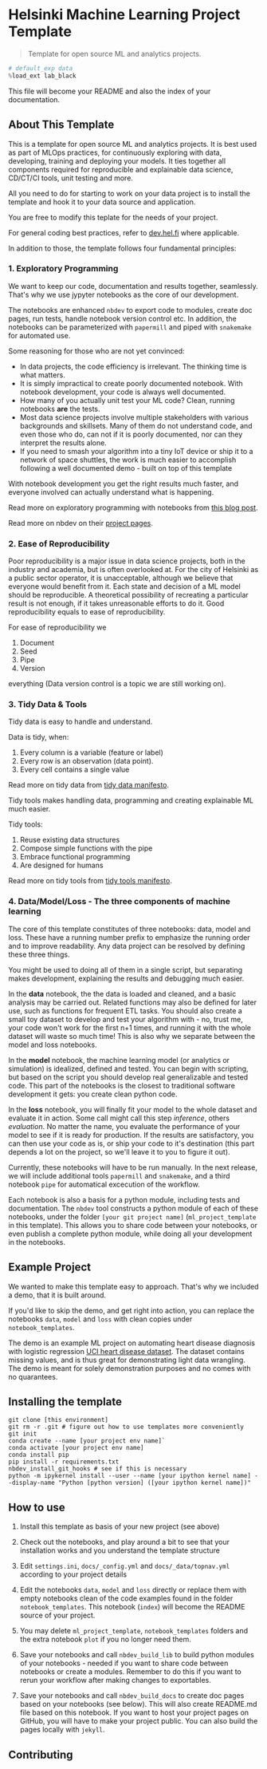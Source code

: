 # Helsinki Machine Learning Project Template
> Template for open source ML and analytics projects.


```python
# default_exp data
%load_ext lab_black
```

This file will become your README and also the index of your documentation.

## About This Template

This is a template for open source ML and analytics projects.
It is best used as part of MLOps practices, for continuously exploring with data, developing, training and deploying your models.
It ties together all components required for reproducible and explainable data science, CD/CT/CI tools, unit testing and more. 

All you need to do for starting to work on your data project is to install the template and hook it to your data source and application.

You are free to modify this teplate for the needs of your project.

For general coding best practices, refer to [dev.hel.fi](https://dev.hel.fi/) where applicable.

In addition to those, the template follows four fundamental principles:

### 1. Exploratory Programming

We want to keep our code, documentation and results together, seamlessly.
That's why we use jypyter notebooks as the core of our development.

The notebooks are enhanced `nbdev` to export code to modules, create doc pages, run tests, handle notebook version control etc.
In addition, the notebooks can be parameterized with `papermill` and piped with `snakemake` for automated use.

Some reasoning for those who are not yet convinced:

- In data projects, the code efficiency is irrelevant. The thinking time is what matters.
- It is simply impractical to create poorly documented notebook. With notebook development, your code is always well documented.
- How many of you actually unit test your ML code? Clean, running notebooks **are** the tests. 
- Most data science projects involve multiple stakeholders with various backgrounds and skillsets.
Many of them do not understand code, and even those who do, can not if it is poorly documented, nor can they interpret the results alone.
- If you need to smash your algorithm into a tiny IoT device or ship it to a network of space shuttles,
the work is much easier to accomplish following a well documented demo - built on top of this template

With notebook development you get the right results much faster, and everyone involved can actually understand what is happening.

Read more on exploratory programming with notebooks from [this blog post](https://www.fast.ai/2019/12/02/nbdev/).

Read more on nbdev on their [project pages](https://nbdev.fast.ai/).

### 2. Ease of Reproducibility

Poor reproducibility is a major issue in data science projects, both in the industry and academia, but is often overlooked at.
For the city of Helsinki as a public sector operator, it is unacceptable, although we believe that everyone would benefit from it. 
Each state and decision of a ML model should be reproducible.
A theoretical possibility of recreating a particular result is not enough, if it takes unreasonable efforts to do it.
Good reproducibility equals to ease of reproducibility.

For ease of reproducibility we 

1. Document
2. Seed
3. Pipe
4. Version

everything (Data version control is a topic we are still working on).

### 3. Tidy Data & Tools

Tidy data is easy to handle and understand.

Data is tidy, when:

1. Every column is a variable (feature or label)
2. Every row is an observation (data point).
3. Every cell contains a single value

Read more on tidy data from [tidy data manifesto](https://vita.had.co.nz/papers/tidy-data.html).

Tidy tools makes handling data, programming and creating explainable ML much easier.

Tidy tools:

1. Reuse existing data structures
2. Compose simple functions with the pipe
3. Embrace functional programming
4. Are designed for humans

Read more on tidy tools from [tidy tools manifesto](https://cran.r-project.org/web/packages/tidyverse/vignettes/manifesto.html).

### 4. Data/Model/Loss - The three components of machine learning

The core of this template constitutes of three notebooks: data, model and loss.
These have a running number prefix to emphasize the running order and to improve readability.
Any data project can be resolved by defining these three things.

You might be used to doing all of them in a single script,
but separating makes development, explaining the results and debugging much easier. 

In the **data** notebook, the the data is loaded and cleaned, and a basic analysis may be carried out.
Related functions may also be defined for later use, such as functions for frequent ETL tasks.
You should also create a small toy dataset to develop and test your algorithm with - no,
trust me, your code won't work for the first n+1 times, and running it with the whole dataset will waste so much time!
This is also why we separate between the model and loss notebooks.

In the **model** notebook, the machine learning model (or analytics or simulation) is idealized, defined and tested.
You can begin with scripting, but based on the script you should develop real generalizable and tested code.
This part of the notebooks is the closest to traditional software development it gets: you create clean python code. 

In the **loss** notebook, you will finally fit your model to the whole dataset and evaluate it in action.
Some call might call this step *inference*, others *evaluation*. No matter the name, you evaluate the performance of your model to see if it is ready for production.
If the results are satisfactory, you can then use your code as is, or ship your code to it's destination
(this part depends a lot on the project, so we'll leave it to you to figure it out).

Currently, these notebooks will have to be run manually.
In the next release, we will include additional tools `papermill` and `snakemake`,
and a third notebook `pipe` for automatical excecution of the workflow.

Each notebook is also a basis for a python module, including tests and documentation.
The `nbdev` tool constructs a python module of each of these notebooks, under the folder `[your git project name]` (`ml_project_template` in this template).
This allows you to share code between your notebooks, or even publish a complete python module, while doing all your development in the notebooks. 

## Example Project

We wanted to make this template easy to approach.
That's why we included a demo, that it is built around.

If you'd like to skip the demo, and get right into action, you can replace the notebooks `data`, `model` and `loss` with clean copies under `notebook_templates`.

The demo is an example ML project on automating heart disease diagnosis with logistic regression [UCI heart disease dataset](https://archive.ics.uci.edu/ml/datasets/heart+disease).
The dataset contains missing values, and is thus great for demonstrating light data wrangling.
The demo is meant for solely demonstration purposes and no comes with no quarantees. 

## Installing the template

```
git clone [this environment]
git rm -r .git # figure out how to use templates more conveniently
git init
conda create --name [your project env name]`
conda activate [your project env name]
conda install pip
pip install -r requirements.txt
nbdev_install_git_hooks # see if this is necessary
python -m ipykernel install --user --name [your ipython kernel name] --display-name "Python [python version] ([your ipython kernel name])"

```

## How to use

1. Install this template as basis of your new project (see above)

2. Check out the notebooks, and play around a bit to see that your installation works and you understand the template structure

3. Edit `settings.ini`, `docs/_config.yml` and `docs/_data/topnav.yml` according to your project details

4. Edit the notebooks `data`, `model` and `loss` directly or replace them with empty notebooks clean of the code examples found in the folder `notebook_templates`.
This notebook (`index`) will become the README source of your project.

5. You may delete `ml_project_template`, `notebook_templates` folders and the extra notebook `plot` if you no longer need them. 

6. Save your notebooks and call `nbdev_build_lib` to build python modules of your notebooks - needed if you want to share code between notebooks or create a modules.
Remember to do this if you want to rerun your workflow after making changes to exportables. 

7. Save your notebooks and call `nbdev_build_docs` to create doc pages based on your notebooks (see below).
This will also create README.md file based on this notebook.
If you want to host your project pages on GitHub, you will have to make your project public.
You can also build the pages locally with `jekyll`.





## Contributing
